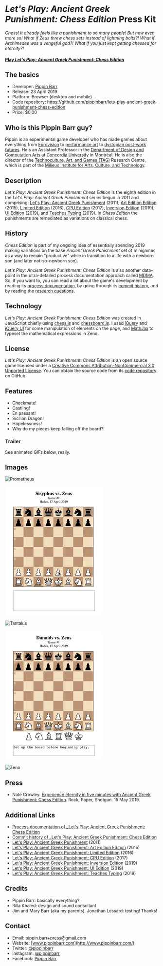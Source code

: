 # _Let's Play: Ancient Greek Punishment: Chess Edition_ Press Kit

_Chess! It already feels like a punishment to so many people! But now even more so! What if Zeus threw chess sets instead of lightning bolts?! What if Archimedes was a vengeful god?! What if you just kept getting chessed for eternity?!_

#### [Play _Let's Play: Ancient Greek Punishment: Chess Edition_](https://pippinbarr.github.io/lets-play-ancient-greek-punishment-chess-edition)

## The basics

* Developer: [Pippin Barr](http://www.pippinbarr.com/)
* Release: 23 April 2019
* Platform: Browser (desktop and mobile)
* Code repository: https://github.com/pippinbarr/lets-play-ancient-greek-punishment-chess-edition
* Price: $0.00

## Who is this Pippin Barr guy?

Pippin is an experimental game developer who has made games about everything from [Eurovision](http://www.pippinbarr.com/2012/03/27/epic-sax-game/) to [performance art](http://www.pippinbarr.com/2011/09/14/the-artist-is-present/) to [dystopian post-work futures](http://www.pippinbarr.com/games/2017/07/03/it-is-as-if-you-were-doing-work.html). He's an Assistant Professor in the [Department of Design and Computation Arts](http://www.concordia.ca/finearts/design.html) at [Concordia University](http://www.concordia.ca/) in Montréal. He is also the director of the [Technoculture, Art, and Games (TAG)](http://tag.hexagram.ca/) Research Centre, which is part of the [Milieux Institute for Arts, Culture, and Technology](http://milieux.concordia.ca/).

## Description

_Let's Play: Ancient Greek Punishment: Chess Edition_ is the eighth edition in the _Let's Play: Ancient Greek Punishment_ series begun in 2011 and comprising: [Let's Play: Ancient Greek Punishment](http://www.pippinbarr.com/games/letsplayancientgreekpunishment/LetsPlayAncientGreekPunishment.html) (2011), [Art Edition Edition](http://www.pippinbarr.com/games/letsplayletsplayancientgreekpunishmentarteditionedition/) (2015), [Limited Edition](http://www.pippinbarr.com/games/letsplayancientgreekpunishmentlimitededition/) (2016), [CPU Edition](http://pippinbarr.github.io/letsplayancientgreekpunishmentcpuedition/) (2017), [Inversion Edition](https://pippinbarr.github.io/lets-play-ancient-greek-punishment-inversion-edition) (2019), [UI Edition](https://pippinbarr.github.io/lets-play-ancient-greek-punishment-ui-edition) (2019), and [Teaches Typing](https://pippinbarr.github.io/lets-play-ancient-greek-punishment-teaches-typing) (2019). In _Chess Edition_ the punishments are remediated as variations on classical chess.

## History

_Chess Edition_ is part of my ongoing idea of essentially spending 2019 making variations on the base _Ancient Greek Punishment_ set of minigames as a way to remain "productive" while in transition to a life with a newborn son (and later not-so-newborn son).

_Let's Play: Ancient Greek Punishment: Chess Edition_ is also another data-point in the ultra-detailed process documentation approach called [MDMA](http://www.gamesasresearch.com/mdma). So, if you want to, you can read a lot about the game's development by reading its [process documentation](https://github.com/pippinbarr/lets-play-ancient-greek-punishment-chess-edition/blob/master/process/README.md), by going through its [commit history](https://github.com/pippinbarr/lets-play-ancient-greek-punishment-chess-edition/commits/master), and by reading the [research questions](https://github.com/pippinbarr/lets-play-ancient-greek-punishment-chess-edition/blob/master/process/research-questions.md).

## Technology

_Let's Play: Ancient Greek Punishment: Chess Edition_ was created in JavaScript chiefly using [chess.js](https://github.com/jhlywa/chess.js) and [chessboard.js](https://chessboardjs.com/). I used [jQuery](http://jquery.com/) and [jQuery UI](https://jqueryui.com/) for some manipulation of elements on the page, and [MathJax](https://www.mathjax.org/) to typeset the mathematical expressions in Zeno.

## License

_Let's Play: Ancient Greek Punishment: Chess Edition_ is an open source game licensed under a [Creative Commons Attribution-NonCommercial 3.0 Unported License](http://creativecommons.org/licenses/by-nc/3.0/). You can obtain the source code from its [code repository](https://github.com/pippinbarr/lets-play-ancient-greek-punishment-chess-edition) on GitHub.

## Features

- Checkmate!
- Castling!
- En passant!
- Sicilian Dragon!
- Hopelessness!
- Why do my pieces keep falling off the board?!

### Trailer

See animated GIFs below, really.

## Images

![Prometheus](images/prometheus-chess-edition.gif)

![Sisyphus](images/sisyphus-chess-edition.gif)

![Tantalus](images/tantalus-chess-edition.gif)

![Danaids](images/danaids-chess-edition.gif)

![Zeno](images/zeno-chess-edition.gif)

## Press

- Nate Crowley. [Experience eternity in five minutes with Ancient Greek Punishment: Chess Edition](https://www.rockpapershotgun.com/2019/05/15/experience-eternity-in-five-minutes-with-ancient-greek-punishment-chess-edition/#comments). Rock, Paper, Shotgun. 15 May 2019.

## Additional Links

- [Process documentation of _Let's Play: Ancient Greek Punishment: Chess Edition](https://github.com/pippinbarr/lets-play-ancient-greek-punishment-chess-edition/blob/master/process/README.md)
- [Commit history of _Let's Play: Ancient Greek Punishment: Chess Edition](https://github.com/pippinbarr/lets-play-ancient-greek-punishment-chess-edition/commits/master)
- [Let's Play: Ancient Greek Punishment](http://www.pippinbarr.com/games/letsplayancientgreekpunishment/LetsPlayAncientGreekPunishment.html) (2011)
- [Let's Play: Ancient Greek Punishment: Art Edition Edition](http://www.pippinbarr.com/games/letsplayletsplayancientgreekpunishmentarteditionedition/) (2015)
- [Let's Play: Ancient Greek Punishment: Limited Edition](http://www.pippinbarr.com/games/letsplayancientgreekpunishmentlimitededition/) (2016)
- [Let's Play: Ancient Greek Punishment: CPU Edition](http://pippinbarr.github.io/letsplayancientgreekpunishmentcpuedition/) (2017)
- [Let's Play: Ancient Greek Punishment: Inversion Edition](https://pippinbarr.github.io/lets-play-ancient-greek-punishment-inversion-edition) (2019)
- [Let's Play: Ancient Greek Punishment: UI Edition](https://pippinbarr.github.io/lets-play-ancient-greek-punishment-ui-edition) (2019)
- [Let's Play: Ancient Greek Punishment: Teaches Typing](https://pippinbarr.github.io/lets-play-ancient-greek-punishment-teaches-typing) (2019)

## Credits

* Pippin Barr: basically everything?
* Rilla Khaled: design and sound consultant
* Jim and Mary Barr (aka my parents), Jonathan Lessard: testing! Thanks!

## Contact

* Email: [pippin.barr+press@gmail.com](mailto:pippin.barr+press@gmail.com)
* Website: [www.pippinbarr.com](http://www.pippinbarr.com/)
* Twitter: [@pippinbarr](https://www.twitter.com/pippinbarr)
* Instagram: [@pippinbarr](https://www.instagram.com/pippinbarr)
* Facebook: [Pippin Barr](http://www.facebook.com/pippin.barr)
